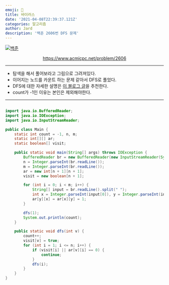 ```yaml
---
emoji: 🧢
title: 바이러스
date: '2021-04-08T22:39:37.121Z'
categories: 알고리즘
author: Jard
description: '백준 2606번 DFS 문제'
---
```


[![백준](https://d2gd6pc034wcta.cloudfront.net/images/logo@2x.png)](https://www.acmicpc.net/problem/2606)

<div style="text-align:center"><a href="https://www.acmicpc.net/problem/2606">https://www.acmicpc.net/problem/2606</a></div>

---

- 탐색을 해서 풀어보라고 그림으로 그려져있다.
- 이어지는 노드를 카운트 하는 문제 같아서 DFS로 풀었다.
- DFS에 대한 자세한 설명은 <a href="https://devuna.tistory.com/32">이 블로그 글</a>을 추천한다.
- count가 -1인 이유는 본인은 제외해야한다.

---

```java

import java.io.BufferedReader;
import java.io.IOException;
import java.io.InputStreamReader;

public class Main {
    static int count = -1, n, m;
    static int[][] ar;
    static boolean[] visit;

    public static void main(String[] args) throws IOException {
        BufferedReader br = new BufferedReader(new InputStreamReader(System.in));
        n = Integer.parseInt(br.readLine());
        m = Integer.parseInt(br.readLine());
        ar = new int[n + 1][n + 1];
        visit = new boolean[n + 1];

        for (int i = 0; i < m; i++) {
            String[] input = br.readLine().split(" ");
            int x = Integer.parseInt(input[0]), y = Integer.parseInt(input[1]);
            ar[y][x] = ar[x][y] = 1;
        }

        dfs(1);
        System.out.println(count);
    }

    public static void dfs(int v) {
        count++;
        visit[v] = true;
        for (int i = 1; i <= n; i++) {
            if (visit[i] || ar[v][i] == 0) {
                continue;
            }
            dfs(i);
        }
    }
}

```

